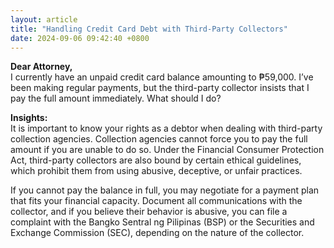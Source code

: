 ```yaml
---
layout: article
title: "Handling Credit Card Debt with Third-Party Collectors"
date: 2024-09-06 09:42:40 +0800
---
```


<p><strong>Dear Attorney,</strong><br>I currently have an unpaid credit card balance amounting to ₱59,000. I’ve been making regular payments, but the third-party collector insists that I pay the full amount immediately. What should I do?</p><p><strong>Insights:</strong><br>It is important to know your rights as a debtor when dealing with third-party collection agencies. Collection agencies cannot force you to pay the full amount if you are unable to do so. Under the Financial Consumer Protection Act, third-party collectors are also bound by certain ethical guidelines, which prohibit them from using abusive, deceptive, or unfair practices.</p><p>If you cannot pay the balance in full, you may negotiate for a payment plan that fits your financial capacity. Document all communications with the collector, and if you believe their behavior is abusive, you can file a complaint with the Bangko Sentral ng Pilipinas (BSP) or the Securities and Exchange Commission (SEC), depending on the nature of the collector.</p>